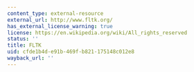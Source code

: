 ```yaml
---
content_type: external-resource
external_url: http://www.fltk.org/
has_external_license_warning: true
license: https://en.wikipedia.org/wiki/All_rights_reserved
status: ''
title: FLTK
uid: cfde1b4d-e91b-469f-b821-175148c012e8
wayback_url: ''
---
```

